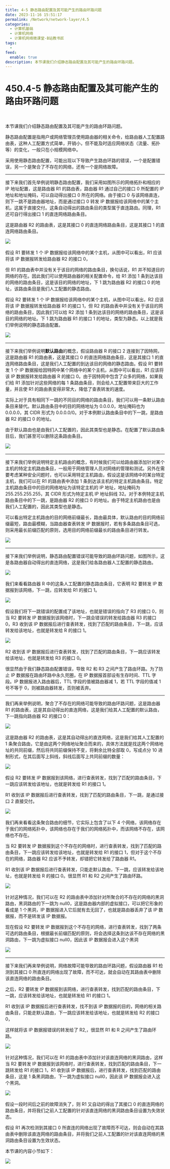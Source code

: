 ```yaml
---
title: 4-5 静态路由配置及其可能产生的路由环路问题
date: 2023-11-16 15:51:17
permalink: /Network/network-layer/4.5
categories:
  - 计算机基础
  - 计算机网络
  - 计算机网络微课堂-B站教书匠
tags:
  - 
feed:
  enable: true
description: 本节课我们介绍静态路由配置及其可能产生的路由环路问题。
---
```

# 450.4-5 静态路由配置及其可能产生的路由环路问题

‍

本节课我们介绍静态路由配置及其可能产生的路由环路问题。

静态路由配置是指用户或网络管理员使用路由器的相关命令，给路由器人工配置路由表，这种人工配置方式简单，开销小，但不能及时适应网络状态（流量、拓扑等）的变化，一般只在小规模网络中。

<!-- more -->


采用使用静态路由配置，可能出现以下导致产生路由环路的错误，一个是配置错误，另一个是聚合了不存在的网络，还有一个是网络故障。

---

接下来我们首先举例说明静态路由配置，我们采用如图所示的网络拓扑和相应的 IP 地址配置，这是路由器 R1 的路由表，路由器 R1 通过自己的接口 0 所配置的 IP 地址和地址掩码，可以自动得出接口 0 所在的网络。由于接口 0 与该网络直连，则下一跳不是路由器地址，而是通过接口 0 转发 IP 数据报给该网络中的某个主机，这属于直接交付。这条自动得出的路由条目的类型属于直连路由。同理，R1 还可自行得出接口 1 的直连网络路由条目。

这是路由器 R2 的路由表，这是其接口 0 的直连网络路由条目，这是其接口 1 的直连网络路由条目。

​![](https://image.peterjxl.com/blog/image-20211216203055-t9zvn89.png)​

假设 R1 要转发 1 个 IP 数据报给该网络中的某个主机，从图中可以看出，R1 应该将该 IP 数据报转发给路由器 R2 的接口 0，

但 R1 的路由表中并没有关于该目的网络的路由条目，换句话说，R1 并不知道目的网络的存在。因此我们可以使用路由器的相关配置命令，给 R1 添加 1 条到达该目的网络的路由条目，这是该目的网络的地址，下 1 跳为路由器 R2 的接口 0 的地址，该路由条目是我们人工配置的静态路由。

假设 R2 要转发 1 个 IP 数据报给该网络中的某个主机，从图中可以看出，R2 应该将该 IP 数据报转发给路由器 R1 的接口 1，但 R2 的路由表中并没有关于该目的网络的路由条目，因此我们可以给 R2 添加 1 条到达该目的网络的路由条目，这是该目的网络的地址。下 1 跳为路由器 R1 的接口 1 的地址，类型为静态。以上就是我们举例说明的静态路由配置。

​![](https://image.peterjxl.com/blog/image-20211216203221-zx8zg7i.png)​

---

接下来我们举例说明**默认路由**的概念，假设路由器 R 的接口 2 连接到了因特网，这是路由器 R1 的路由表，这是其接口 0 的直连网络路由条目，这是其接口 1 的直连网络路由条目，这是我们人工配置的到达该目的网络的静态路由。假设 R1 要转发 1 个 IP 数据报给因特网中某个网络中的某个主机，从图中可以看出，R1 应该将该 IP 数据报转发给路由器 R 的接口 0。由于因特网中包含了众多的网络，如果我们给 R1 添加针对这些网络的每 1 条路由条目，则会给人工配置带来巨大的工作量，并且使 R1 的路由表变得非常大，降低了查表转发的速度。

实际上对于具有相同下一跳的不同目的网络的路由条目，我们可以用一条默认路由条目来替代。默认路由条目中的目的网络地址为 0.0.0.0，地址掩码也为 0.0.0.0，其 CIDR 形式为 0.0.0.0/0。对于本例默认路由条目中的下一跳，是路由器 R2 的接口 0 的地址。

由于默认路由也是由我们人工配置的，因此其类型也是静态。在配置了默认路由条目后，我们甚至可以删除这条路由条目。

​![](https://image.peterjxl.com/blog/image-20211216203419-y85vs6h.png)​

---

接下来我们举例说明特定主机路由的概念，有时候我们可以给路由器添加针对某个主机的特定主机路由条目，一般用于网络管理人员对网络的管理和测试。另外在需要考虑某种安全问题时，也可以采用特定主机路由，假设这是该网络中的某台特定主机，我们可以在 R1 的路由表中添加 1 条到达该主机的特定主机路由条目。特定主机路由条目中的目的网络地址为该特定主机的 IP 地址，地址掩码为 255.255.255.255，其 CIDR 形式为特定主机 IP 地址斜线 32。对于本例特定主机路由条目中的下一跳，是路由器 R2 的接口 0 的地址。由于特定主机路由也是由我们人工配置的，因此其类型也是静态。

可以看出特定主机路由的目的网络前缀最长，路由最具体，默认路由的目的网络前缀最短，路由最模糊，当路由器查表转发 IP 数据报时，若有多条路由条目可选，则采用最长前缀匹配的原则，选用目的网络前缀最长的路由条目进行转发。

​![](https://image.peterjxl.com/blog/image-20211216203550-3hd3e4r.png)​

---

接下来我们举例说明，静态路由配置错误可能导致的路由环路问题，如图所示，这是各路由器自动得出的直连网络，这是我们给各路由器人工配置的静态路由。

​![](https://image.peterjxl.com/blog/image-20211216203618-b3mtoje.png)​

我们来看看路由器 R 中的这条人工配置的静态路由条目，它表明 R2 要转发 IP 数据报到该网络，下一跳，应转发给 R1 的接口 1。

​![](https://image.peterjxl.com/blog/image-20211216203709-ocgqsb6.png)​

假设我们将下一跳错误的配置成了该地址，也就是错误的指向了 R3 的接口 0，则当 R2 要转发 IP 数据报到该网络时，下一跳会错误的转发给路由器 R3 的接口 0，R3 收到该 IP 数据报后进行查表转发，找到了匹配的路由条目，下一跳，应该转发给该地址，也就是转发给 R 的接口 1。

​![](https://image.peterjxl.com/blog/image-20211216203754-vtqa662.png)​

R2 收到该 IP 数据报后进行查表转发，找到了匹配的路由条目，下一跳应该转发给该地址，也就是转发给 R3 的接口 0。

很显然由于我们静态路由配置错误，导致 R2 和 R3 之间产生了路由环路。为了防止 IP 数据报在路由环路中永久兜圈，在 IP 数据报首部设有生存时间、TTL 字段。IP 数据报进入路由器后，TTL 字段的值被路由器减 1，若 TTL 字段的值减 1 号不等于 0，则被路由器转发，否则被丢弃。

---

我们再来举例说明，聚合了不存在的网络可能导致的路由环路问题，这是路由器 R1 的路由表，这是其自动得出的直连网络，这是我们给其人工配置的默认路由，下一跳指向路由器 R2 的接口 0：

​![](https://image.peterjxl.com/blog/image-20211216203918-lz2kryf.png)​

这是路由器 R2 的路由表，这是其自动得出的直连网络，这是我们给其人工配置的 1 条聚合路由，它是由这两个网络地址聚合而来的，具体方法就是找这两个网络地址的共同前缀，然后将共同前缀保持不变，将剩余比特全部取 0，写成点分 10 进制形式，在其后面写上斜线，斜线后面写上共同前缀的数量：

​![](https://image.peterjxl.com/blog/image-20211216204023-829kh18.png)​

假设 R2 要转发 IP 数据报到该网络，进行查表转发，找到了匹配的路由条目，下一跳应该转发给该地址，也就是转发给 R1 的接口 1。

R1 收到该 IP 数据报后进行查表转发，找到了匹配的路由条目，下一跳，是通过接口 2 直接交付。

​![](https://image.peterjxl.com/blog/image-20211216204051-duz7s09.png)​

我们再来看看这条聚合路由的细节，它实际上包含了以下 4 个网络，该网络存在于我们的网络拓扑中，该网络也存在于我们的网络拓扑中，而该网络不存在，该网络也不存在。

当 R2 要转发 IP 数据报到这个不存在的网络时，进行查表转发，找到了匹配的路由条目，下一跳应该转发给该地址，也就是转发给 R1 的接口 1，但对于这个不存在的网络，路由器 R2 应该不予转发，却错把它转发给了路由器 R1。

R1 收到该 IP 数据报后进行查表转发，只能走默认路由，下一跳，应该转发给该地址，也就是转发给 R 的接口 0。很显然 R1 和 R2 之间产生了路由环路。

​![](https://image.peterjxl.com/blog/image-20211216204312-oec2bqe.png)​

针对这种情况，我们可以在 R2 的路由表中添加针对所聚合的不存在的网络的黑洞路由，黑洞路由的下一跳为 null0，这是路由器内部的虚拟接口，可以把它形象的看成是 1 个黑洞，IP 数据报进入它后就有去无回了，也就是路由器丢弃了该 IP 数据报，而不是转发该 IP 数据报。

现在假设 R2 要转发 IP 数据报到这个不存在的网络，进行查表转发，找到了两条可选的路由条目，根据最长前缀匹配的原则，将会选择这条到达该不存在网络的黑洞路由，下一跳为虚拟接口 null0，因此该 IP 数据报会进入这个黑洞

​![](https://image.peterjxl.com/blog/image-20211216204401-orivqjj.png)​

---

接下来我们再来举例说明，网络故障可能导致的路由环路问题，假设路由器 R1 检测到其接口 0 所直连的网络出现了故障，而不可达，就会自动在其路由表中删除该直连网络的路由条目。

之后，R2 要转发 IP 数据报到该网络，进行查表转发，找到匹配的路由条目，下一跳，应该转发给该地址，也就是转发给 R1 的接口 1。

R1 收到该 IP 数据报后进行查表转发，找不到该 IP 数据报的目的，网络的相关路由条目，只能走默认路由，下一跳应该转发给该地址，也就是转发给 R2 的接口 0，

这样就将该 IP 数据报错误的转发给了 R2,，很显然 R1 和 R 之间产生了路由环路。

​![](https://image.peterjxl.com/blog/image-20211216204516-u2anhed.png)​

针对这种情况，我们可以在 R1 的路由表中添加针对该直连网络的黑洞路由，这样当 R2 要转发 IP 数据报到该网络时，进行查表转发，找到匹配的路由条目，下一跳转发给 R1 的接口 1，R1 收到该 IP 数据报后，进行查表转发，找到匹配的路由条目，这是 1 条黑洞路由，下一跳为虚拟接口 null0，因此该 IP 数据报会进入这个黑洞。

​![](https://image.peterjxl.com/blog/image-20211216204554-vye1vk7.png)​

假设一段时间后之前的故障消失了，则 R1 又自动的得出了其接口 0 的直连网络的路由条目，并将我们之前人工配置的针对该直连网络的黑洞路由条目设置为失效状态。

假设 R1 再次检测到其接口 0 所直连的网络出现了故障而不可达，则会自动在其路由表中删除该直连网络的路由条目，并将我们之前人工配置的针对该直连网络的黑洞路由条目设置为生效状态。

本节课的内容小节如下：

​![](https://image.peterjxl.com/blog/image-20211216204629-neu55uf.png)​

‍

‍
